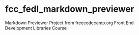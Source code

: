 # fcc_fedl_markdown_previewer
Markdown Previewer Project from freecodecamp.org Front End Development Libraries Course
